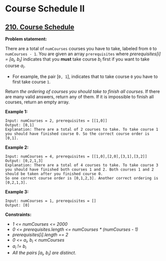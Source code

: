 # Course Schedule II

## [210. Course Schedule](https://leetcode.com/problems/course-schedule-ii/)

**Problem statement:**

There are a total of `numCourses` courses you have to take, labeled from `0` to `numCourses - 1`. You are given an array `prerequisites` where *prerequisites[i] = [a<sub>i</sub>, b<sub>i</sub>]* indicates that you **must** take course *b<sub>i</sub>* first if you want to take course *a<sub>i</sub>*.

* For example, the pair [`0, 1`], indicates that to take course `0` you have to first take course `1`.

Return *the ordering of courses you should take to finish all courses*. If there are many valid answers, return any of them. If it is impossible to finish all courses, return an empty array.

**Example 1:**

```
Input: numCourses = 2, prerequisites = [[1,0]]
Output: [0,1]
Explanation: There are a total of 2 courses to take. To take course 1 you should have finished course 0. So the correct course order is [0,1].
```

**Example 2:**

```
Input: numCourses = 4, prerequisites = [[1,0],[2,0],[3,1],[3,2]]
Output: [0,2,1,3]
Explanation: There are a total of 4 courses to take. To take course 3 you should have finished both courses 1 and 2. Both courses 1 and 2 should be taken after you finished course 0.
So one correct course order is [0,1,2,3]. Another correct ordering is [0,2,1,3].
```

**Example 3:**

```
Input: numCourses = 1, prerequisites = []
Output: [0]
```

**Constraints:**

* *1 <= numCourses <= 2000*
* *0 <= prerequisites.length <= numCourses * (numCourses - 1)*
* *prerequisites[i].length == 2*
* *0 <= a<sub>i</sub>, b<sub>i</sub> < numCourses*
* *a<sub>i</sub> != b<sub>i</sub>*
* *All the pairs [a<sub>i</sub>, b<sub>i</sub>] are distinct*.
